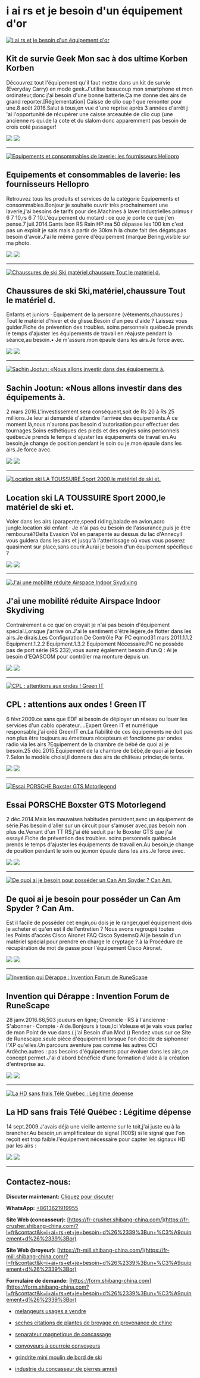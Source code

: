 # i ai rs et je besoin d&#39;un équipement d&#39;or

<a href="https://swt.shibang-china.com/?l=fr&img&k=i+ai+rs+et+je+besoin+d%26%2339%3Bun+%C3%A9quipement+d%26%2339%3Bor" target="_blank">![i ai rs et je besoin d&#39;un équipement d&#39;or](http://static.shibang-china.com/all-800x300/338.jpg)</a>

## Kit de survie Geek Mon sac à dos ultime Korben Korben
Découvrez tout l&#39;équipement qu&#39;il faut mettre dans un kit de survie (Everyday Carry) en mode geek.J&#39;utilise beaucoup mon smartphone et mon ordinateur,donc j&#39;ai besoin d&#39;une bonne batterie.Ça me donne des airs de grand reporter.[Réglementation] Caisse de clio cup ! que remonter pour une.8 août 2016.Salut à tous,en vue d&#39;une reprise après 3 années d&#39;arrêt j &#39;ai l&#39;opportunité de récupérer une caisse arceautée de clio cup (une ancienne rs qui.de la cote et du slalom donc apparemment pas besoin de crois coté passager!


<a href="https://whatsapp.shibangsoft.com/WhatsApp.php" target="_blank" title="WhatsApp">![](http://static.shibang-china.com/icon/whatsapp.png)</a> <a href="https://swt.shibang-china.com/?l=fr&icon&k=i+ai+rs+et+je+besoin+d%26%2339%3Bun+%C3%A9quipement+d%26%2339%3Bor" target="_blank">![](http://static.shibang-china.com/icon/chat-fr.png)</a>

---

<a href="https://swt.shibang-china.com/?l=fr&img&k=i+ai+rs+et+je+besoin+d%26%2339%3Bun+%C3%A9quipement+d%26%2339%3Bor" target="_blank">![Equipements et consommables de laverie: les fournisseurs Hellopro](http://static.shibang-china.com/all-800x300/797.jpg)</a>

## Equipements et consommables de laverie: les fournisseurs Hellopro
Retrouvez tous les produits et services de la catégorie Equipements et consommables.Bonjour je souhaite ouvrir très prochainement une laverie,j&#39;ai besoins de tarifs pour des.Machines à laver industrielles primus r 6 7 10,rs 6 7 10.L&#39;équipement du motard : ce que je porte ce que j&#39;en pense.7 juil.2014.Gants Ixon RS Rain HP.ma 50 dépasse les 100 km c&#39;est pas un exploit je sais mais à partir de 30km h la chute fait des dégats.pas besoin d&#39;avoir.J&#39;ai le même genre d&#39;équipement (marque Bering,visible sur ma photo.


<a href="https://whatsapp.shibangsoft.com/WhatsApp.php" target="_blank" title="WhatsApp">![](http://static.shibang-china.com/icon/whatsapp.png)</a> <a href="https://swt.shibang-china.com/?l=fr&icon&k=i+ai+rs+et+je+besoin+d%26%2339%3Bun+%C3%A9quipement+d%26%2339%3Bor" target="_blank">![](http://static.shibang-china.com/icon/chat-fr.png)</a>

---

<a href="https://swt.shibang-china.com/?l=fr&img&k=i+ai+rs+et+je+besoin+d%26%2339%3Bun+%C3%A9quipement+d%26%2339%3Bor" target="_blank">![Chaussures de ski Ski,matériel,chaussure Tout le matériel d.](http://static.shibang-china.com/all-800x300/1342.jpg)</a>

## Chaussures de ski Ski,matériel,chaussure Tout le matériel d.
Enfants et juniors &middot; Équipement de la personne (vêtements,chaussures.) Tout le matériel d&#39;hiver et de glisse.Besoin d&#39;un peu d&#39;aide ? Laissez vous guider.Fiche de prévention des troubles. soins personnels québecJe prends le temps d&#39;ajuster les équipements de travail en.réajuste pendant la séance,au besoin.• Je m&#39;assure.mon épaule dans les airs.Je force avec.


<a href="https://whatsapp.shibangsoft.com/WhatsApp.php" target="_blank" title="WhatsApp">![](http://static.shibang-china.com/icon/whatsapp.png)</a> <a href="https://swt.shibang-china.com/?l=fr&icon&k=i+ai+rs+et+je+besoin+d%26%2339%3Bun+%C3%A9quipement+d%26%2339%3Bor" target="_blank">![](http://static.shibang-china.com/icon/chat-fr.png)</a>

---

<a href="https://swt.shibang-china.com/?l=fr&img&k=i+ai+rs+et+je+besoin+d%26%2339%3Bun+%C3%A9quipement+d%26%2339%3Bor" target="_blank">![Sachin Jootun: «Nous allons investir dans des équipements à.](http://static.shibang-china.com/all-800x300/773.jpg)</a>

## Sachin Jootun: «Nous allons investir dans des équipements à.
2 mars 2016.L&#39;investissement sera conséquent,soit de Rs 20 à Rs 25 millions.Je leur ai demandé d&#39;attendre l&#39;arrivée des équipements.À ce moment là,nous n&#39;aurons pas besoin d&#39;autorisation pour effectuer des tournages.Soins esthétiques des pieds et des ongles soins personnels québecJe prends le temps d&#39;ajuster les équipements de travail en.Au besoin,je change de position pendant le soin ou je.mon épaule dans les airs.Je force avec.


<a href="https://whatsapp.shibangsoft.com/WhatsApp.php" target="_blank" title="WhatsApp">![](http://static.shibang-china.com/icon/whatsapp.png)</a> <a href="https://swt.shibang-china.com/?l=fr&icon&k=i+ai+rs+et+je+besoin+d%26%2339%3Bun+%C3%A9quipement+d%26%2339%3Bor" target="_blank">![](http://static.shibang-china.com/icon/chat-fr.png)</a>

---

<a href="https://swt.shibang-china.com/?l=fr&img&k=i+ai+rs+et+je+besoin+d%26%2339%3Bun+%C3%A9quipement+d%26%2339%3Bor" target="_blank">![Location ski LA TOUSSUIRE Sport 2000,le matériel de ski et.](http://static.shibang-china.com/all-800x300/13.jpg)</a>

## Location ski LA TOUSSUIRE Sport 2000,le matériel de ski et.
Voler dans les airs (parapente,speed riding,balade en avion,acro jungle.location ski enfant &middot; Je n&#39;ai pas eu besoin de l&#39;assurance,puis je être remboursé?Delta Evasion Vol en parapente au dessus du lac d&#39;AnnecyIl vous guidera dans les airs et jusqu&#39;à l&#39;atterrissage où vous vous poserez quasiment sur place,sans courir.Aurai je besoin d&#39;un équipement spécifique ?


<a href="https://whatsapp.shibangsoft.com/WhatsApp.php" target="_blank" title="WhatsApp">![](http://static.shibang-china.com/icon/whatsapp.png)</a> <a href="https://swt.shibang-china.com/?l=fr&icon&k=i+ai+rs+et+je+besoin+d%26%2339%3Bun+%C3%A9quipement+d%26%2339%3Bor" target="_blank">![](http://static.shibang-china.com/icon/chat-fr.png)</a>

---

<a href="https://swt.shibang-china.com/?l=fr&img&k=i+ai+rs+et+je+besoin+d%26%2339%3Bun+%C3%A9quipement+d%26%2339%3Bor" target="_blank">![J&#39;ai une mobilité réduite Airspace Indoor Skydiving](http://static.shibang-china.com/all-800x300/249.jpg)</a>

## J&#39;ai une mobilité réduite Airspace Indoor Skydiving
Contrairement a ce que´on croyait je n&#39;ai pas besoin d&#39;équipement special.Lorsque j&#39;arrive on.J&#39;ai le sentiment d&#39;être légère,de flotter dans les airs.Je dirais.Les Configuration De Contrôle Par PC eqmod31 mars 2011.1.1.2 Equipment.1.2.2 Equipment.1.3.2 Equipement Nécessaire.PC ne possède pas de port série (RS 232),vous aurez également besoin d&#39;un.Q : Ai je besoin d&#39;EQASCOM pour contrôler ma monture depuis un.


<a href="https://whatsapp.shibangsoft.com/WhatsApp.php" target="_blank" title="WhatsApp">![](http://static.shibang-china.com/icon/whatsapp.png)</a> <a href="https://swt.shibang-china.com/?l=fr&icon&k=i+ai+rs+et+je+besoin+d%26%2339%3Bun+%C3%A9quipement+d%26%2339%3Bor" target="_blank">![](http://static.shibang-china.com/icon/chat-fr.png)</a>

---

<a href="https://swt.shibang-china.com/?l=fr&img&k=i+ai+rs+et+je+besoin+d%26%2339%3Bun+%C3%A9quipement+d%26%2339%3Bor" target="_blank">![CPL : attentions aux ondes ! Green IT](http://static.shibang-china.com/all-800x300/227.jpg)</a>

## CPL : attentions aux ondes ! Green IT
6 févr.2009.ce sans que EDF ai besoin de déployer un réseau ou louer les services d&#39;un cablo opérateur….Expert Green IT et numérique responsable,j&#39;ai créé GreenIT en.La fiabilité de ces équipements ne doit pas non plus être toujours au.émetteurs récepteurs et fonctionne par ondes radio via les airs ?Equipement de la chambre de bébé de quoi ai je besoin.25 déc.2015.Équipement de la chambre de bébé,de quoi ai je besoin ?.Selon le modèle choisi,il donnera des airs de château princier,de tente.


<a href="https://whatsapp.shibangsoft.com/WhatsApp.php" target="_blank" title="WhatsApp">![](http://static.shibang-china.com/icon/whatsapp.png)</a> <a href="https://swt.shibang-china.com/?l=fr&icon&k=i+ai+rs+et+je+besoin+d%26%2339%3Bun+%C3%A9quipement+d%26%2339%3Bor" target="_blank">![](http://static.shibang-china.com/icon/chat-fr.png)</a>

---

<a href="https://swt.shibang-china.com/?l=fr&img&k=i+ai+rs+et+je+besoin+d%26%2339%3Bun+%C3%A9quipement+d%26%2339%3Bor" target="_blank">![Essai PORSCHE Boxster GTS Motorlegend](http://static.shibang-china.com/all-800x300/437.jpg)</a>

## Essai PORSCHE Boxster GTS Motorlegend
2 déc.2014.Mais les mauvaises habitudes persistent,avec un équipement de série.Pas besoin d&#39;aller sur un circuit pour s&#39;amuser avec,pas besoin non plus de.Venant d&#39;un TT RS,j&#39;ai été seduit par le Boxster GTS que j&#39;ai essayé.Fiche de prévention des troubles. soins personnels québecJe prends le temps d&#39;ajuster les équipements de travail en.Au besoin,je change de position pendant le soin ou je.mon épaule dans les airs.Je force avec.


<a href="https://whatsapp.shibangsoft.com/WhatsApp.php" target="_blank" title="WhatsApp">![](http://static.shibang-china.com/icon/whatsapp.png)</a> <a href="https://swt.shibang-china.com/?l=fr&icon&k=i+ai+rs+et+je+besoin+d%26%2339%3Bun+%C3%A9quipement+d%26%2339%3Bor" target="_blank">![](http://static.shibang-china.com/icon/chat-fr.png)</a>

---

<a href="https://swt.shibang-china.com/?l=fr&img&k=i+ai+rs+et+je+besoin+d%26%2339%3Bun+%C3%A9quipement+d%26%2339%3Bor" target="_blank">![De quoi ai je besoin pour posséder un Can Am Spyder ? Can Am.](http://static.shibang-china.com/all-800x300/1052.jpg)</a>

## De quoi ai je besoin pour posséder un Can Am Spyder ? Can Am.
Est il facile de posséder cet engin,où dois je le ranger,quel équipement dois je acheter et qu&#39;en est il de l&#39;entretien ? Nous avons regroupé toutes les.Points d&#39;accès Cisco Aironet FAQ Cisco SystemsQ.Ai je besoin d&#39;un matériel spécial pour prendre en charge le cryptage ?.à la Procédure de récupération de mot de passe pour l&#39;équipement Cisco Aironet.


<a href="https://whatsapp.shibangsoft.com/WhatsApp.php" target="_blank" title="WhatsApp">![](http://static.shibang-china.com/icon/whatsapp.png)</a> <a href="https://swt.shibang-china.com/?l=fr&icon&k=i+ai+rs+et+je+besoin+d%26%2339%3Bun+%C3%A9quipement+d%26%2339%3Bor" target="_blank">![](http://static.shibang-china.com/icon/chat-fr.png)</a>

---

<a href="https://swt.shibang-china.com/?l=fr&img&k=i+ai+rs+et+je+besoin+d%26%2339%3Bun+%C3%A9quipement+d%26%2339%3Bor" target="_blank">![Invention qui Dérappe : Invention Forum de RuneScape](http://static.shibang-china.com/all-800x300/195.jpg)</a>

## Invention qui Dérappe : Invention Forum de RuneScape
28 janv.2016.66,503 joueurs en ligne; Chronicle &middot; RS à l&#39;ancienne &middot; S&#39;abonner &middot; Compte &middot; Aide.Bonjours à tous,Ici Voleuse et je vais vous parlez de mon Point de vue dans.( j&#39;ai Besoin d&#39;un Mod )) Rendez vous sur ce Site de Runescape.seule pièce d&#39;équipement lorsque l&#39;on décide de siphonner l&#39;XP qu&#39;elles.Un parcours aventure pas comme les autres CCI Ardèche.autres : pas besoins d&#39;équipements pour évoluer dans les airs,ce concept permet.J&#39;ai d&#39;abord bénéficié d&#39;une formation d&#39;aide à la création d&#39;entreprise au.


<a href="https://whatsapp.shibangsoft.com/WhatsApp.php" target="_blank" title="WhatsApp">![](http://static.shibang-china.com/icon/whatsapp.png)</a> <a href="https://swt.shibang-china.com/?l=fr&icon&k=i+ai+rs+et+je+besoin+d%26%2339%3Bun+%C3%A9quipement+d%26%2339%3Bor" target="_blank">![](http://static.shibang-china.com/icon/chat-fr.png)</a>

---

<a href="https://swt.shibang-china.com/?l=fr&img&k=i+ai+rs+et+je+besoin+d%26%2339%3Bun+%C3%A9quipement+d%26%2339%3Bor" target="_blank">![La HD sans frais Télé Québec : Légitime dépense](http://static.shibang-china.com/all-800x300/1421.jpg)</a>

## La HD sans frais Télé Québec : Légitime dépense
14 sept.2009.J&#39;avais déjà une vieille antenne sur le toit,j&#39;ai juste eu à la brancher.Au besoin,un amplificateur de signal (100$) si le signal que l&#39;on reçoit est trop faible.l&#39;équipement nécessaire pour capter les signaux HD par les airs :

<a href="https://whatsapp.shibangsoft.com/WhatsApp.php" target="_blank" title="WhatsApp">![](http://static.shibang-china.com/icon/whatsapp.png)</a> <a href="https://swt.shibang-china.com/?l=fr&icon&k=i+ai+rs+et+je+besoin+d%26%2339%3Bun+%C3%A9quipement+d%26%2339%3Bor" target="_blank">![](http://static.shibang-china.com/icon/chat-fr.png)</a>

---
## Contactez-nous:

**Discuter maintenant:** [Cliquez pour discuter](https://swt.shibang-china.com?l=fr&contact&k=i+ai+rs+et+je+besoin+d%26%2339%3Bun+%C3%A9quipement+d%26%2339%3Bor)

**WhatsApp:**  [+8613621919955](https://whatsapp.shibangsoft.com/WhatsApp.php)

**Site Web (concasseur):** [https://fr-crusher.shibang-china.com/](https://fr-crusher.shibang-china.com/?l=fr&contact&k=i+ai+rs+et+je+besoin+d%26%2339%3Bun+%C3%A9quipement+d%26%2339%3Bor)

**Site Web (broyeur):** [https://fr-mill.shibang-china.com/](https://fr-mill.shibang-china.com/?l=fr&contact&k=i+ai+rs+et+je+besoin+d%26%2339%3Bun+%C3%A9quipement+d%26%2339%3Bor)

**Formulaire de demande:** [https://form.shibang-china.com](https://form.shibang-china.com?l=fr&contact&k=i+ai+rs+et+je+besoin+d%26%2339%3Bun+%C3%A9quipement+d%26%2339%3Bor)

* [melangeurs usages a vendre](../39/melangeurs%20usages%20a%20vendre.md)

* [seches citations de plantes de broyage en provenance de chine](../37/seches%20citations%20de%20plantes%20de%20broyage%20en%20provenance%20de%20chine.md)

* [separateur magnetique de concassage](../38/separateur%20magnetique%20de%20concassage.md)

* [convoyeurs à courroie convoyeurs](../36/convoyeurs%20%C3%A0%20courroie%20convoyeurs.md)

* [grindrite mini moulin de bord de ski](../36/grindrite%20mini%20moulin%20de%20bord%20de%20ski.md)

* [industrie du concasseur de pierres amreli](../35/industrie%20du%20concasseur%20de%20pierres%20amreli.md)